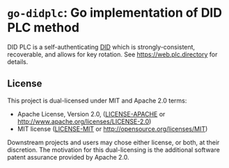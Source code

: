 
`go-didplc`: Go implementation of DID PLC method
================================================

DID PLC is a self-authenticating [DID](https://www.w3.org/TR/did-core/) which is strongly-consistent, recoverable, and allows for key rotation. See <https://web.plc.directory> for details.

## License

This project is dual-licensed under MIT and Apache 2.0 terms:

- Apache License, Version 2.0, ([LICENSE-APACHE](https://github.com/ipfs/kubo/blob/master/LICENSE-APACHE) or http://www.apache.org/licenses/LICENSE-2.0)
- MIT license ([LICENSE-MIT](https://github.com/ipfs/kubo/blob/master/LICENSE-MIT) or http://opensource.org/licenses/MIT)

Downstream projects and users may chose either license, or both, at their discretion. The motivation for this dual-licensing is the additional software patent assurance provided by Apache 2.0.

